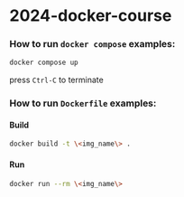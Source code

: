 # 2024-docker-course
### How to run `docker compose` examples:
```sh
docker compose up
```
press `Ctrl-C` to terminate

### How to run `Dockerfile` examples:
#### Build
```sh
docker build -t \<img_name\> .
```
#### Run
```sh
docker run --rm \<img_name\>
```
